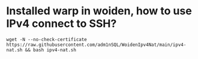 # Installed warp in woiden, how to use IPv4 connect to SSH?
    wget -N --no-check-certificate https://raw.githubusercontent.com/adm1nSQL/WoidenIpv4Nat/main/ipv4-nat.sh && bash ipv4-nat.sh
